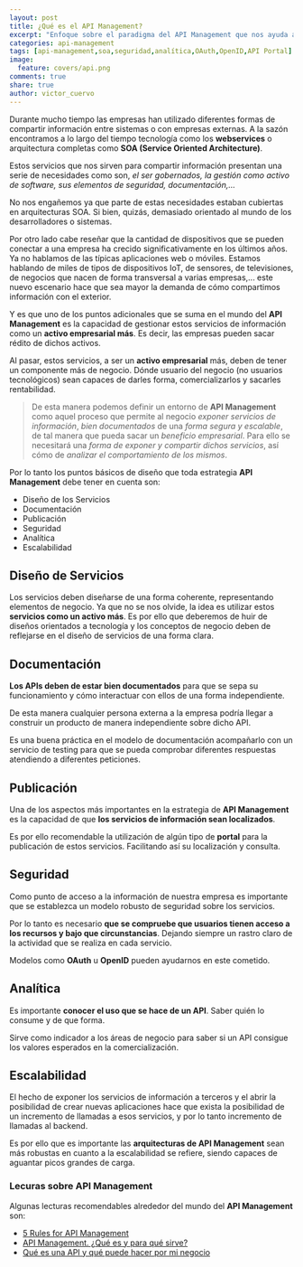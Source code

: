 ```yaml
---
layout: post
title: ¿Qué es el API Management?
excerpt: "Enfoque sobre el paradigma del API Management que nos ayuda a definir servicios mediante un modelo REST y gestionar estos activos para el negocio."
categories: api-management
tags: [api-management,soa,seguridad,analítica,OAuth,OpenID,API Portal]
image:
  feature: covers/api.png
comments: true
share: true
author: victor_cuervo
---
```


Durante mucho tiempo las empresas han utilizado diferentes formas de compartir información entre sistemas o con empresas externas. A la sazón encontramos a lo largo del tiempo tecnología como los **webservices** o arquitectura completas como **SOA (Service Oriented Architecture)**.

Estos servicios que nos sirven para compartir información presentan una serie de necesidades como son, *el ser gobernados, la gestión como activo de software, sus elementos de seguridad, documentación,...*

No nos engañemos ya que parte de estas necesidades estaban cubiertas en arquitecturas SOA. Si bien, quizás, demasiado orientado al mundo de los desarrolladores o sistemas.

Por otro lado cabe reseñar que la cantidad de dispositivos que se pueden conectar a una empresa ha crecido significativamente en los últimos años. Ya no hablamos de las típicas aplicaciones web o móviles. Estamos hablando de miles de tipos de dispositivos IoT, de sensores, de televisiones, de negocios que nacen de forma transversal a varias empresas,... este nuevo escenario hace que sea mayor la demanda de cómo compartimos información con el exterior.

Y es que uno de los puntos adicionales que se suma en el mundo del **API Management** es la capacidad de gestionar estos servicios de información como un **activo empresarial más**. Es decir, las empresas pueden sacar rédito de dichos activos.

Al pasar, estos servicios, a ser un **activo empresarial** más, deben de tener un componente más de negocio. Dónde usuario del negocio (no usuarios tecnológicos) sean capaces de darles forma, comercializarlos y sacarles rentabilidad.

> De esta manera podemos definir un entorno de **API Management** como aquel proceso que permite al negocio *exponer servicios de información*, *bien documentados* de una *forma segura y escalable*, de tal manera que pueda sacar un *beneficio empresarial*. Para ello se necesitará una *forma de exponer y compartir dichos servicios*, así cómo de *analizar el comportamiento de los mismos*.

Por lo tanto los puntos básicos de diseño que toda estrategia **API Management** debe tener en cuenta son:

* Diseño de los Servicios
* Documentación
* Publicación
* Seguridad
* Analítica
* Escalabilidad

## Diseño de Servicios
Los servicios deben diseñarse de una forma coherente, representando elementos de negocio. Ya que no se nos olvide, la idea es utilizar estos **servicios como un activo más**. Es por ello que deberemos de huir de diseños orientados a tecnología y los conceptos de negocio deben de reflejarse en el diseño de servicios de una forma clara.

## Documentación
**Los APIs deben de estar bien documentados** para que se sepa su funcionamiento y cómo interactuar con ellos de una forma independiente.

De esta manera cualquier persona externa a la empresa podría llegar a construir un producto de manera independiente sobre dicho API.

Es una buena práctica en el modelo de documentación acompañarlo con un servicio de testing para que se pueda comprobar diferentes respuestas atendiendo a diferentes peticiones.

## Publicación
Una de los aspectos más importantes en la estrategia de **API Management** es la capacidad de que **los servicios de información sean localizados**.

Es por ello recomendable la utilización de algún tipo de **portal** para la publicación de estos servicios. Facilitando así su localización y consulta.

## Seguridad
Como punto de acceso a la información de nuestra empresa es importante que se establezca un modelo robusto de seguridad sobre los servicios.

Por lo tanto es necesario **que se compruebe que usuarios tienen acceso a los recursos y bajo que circunstancias**. Dejando siempre un rastro claro de la actividad que se realiza en cada servicio.

Modelos como **OAuth** u **OpenID** pueden ayudarnos en este cometido.

## Analítica
Es importante **conocer el uso que se hace de un API**. Saber quién lo consume y de que forma.

Sirve como indicador a los áreas de negocio para saber si un API consigue los valores esperados en la comercialización.

## Escalabilidad
El hecho de exponer los servicios de información a terceros y el abrir la posibilidad de crear nuevas aplicaciones hace que exista la posibilidad de un incremento de llamadas a esos servicios, y por lo tanto incremento de llamadas al backend.

Es por ello que es importante las **arquitecturas de API Management** sean más robustas en cuanto a la escalabilidad se refiere, siendo capaces de aguantar picos grandes de carga.

### Lecuras sobre API Management
Algunas lecturas recomendables alrededor del mundo del **API Management** son:

* [5 Rules for API Management][1]
* [API Management. ¿Qué es y para qué sirve?][2]
* [Qué es una API y qué puede hacer por mi negocio][3]

[1]: https://techcrunch.com/2012/11/11/5-rules-for-api-management/
[2]: https://www.paradigmadigital.com/dev/api-management-que-es-y-para-que-sirve/
[3]: https://bbvaopen4u.com/es/actualidad/que-es-una-api-y-que-puede-hacer-por-mi-negocio
